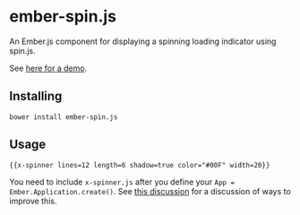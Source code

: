 # ember-spin.js

An Ember.js component for displaying a spinning loading indicator using spin.js.

See [here for a demo](http://aexmachina.github.io/ember-spin.js/).

## Installing

    bower install ember-spin.js

## Usage

    {{x-spinner lines=12 length=6 shadow=true color="#00F" width=20}}

You need to include `x-spinner.js` after you define your `App = Ember.Application.create()`.
See [this discussion](http://discuss.emberjs.com/t/combining-component-logic-and-template-together-in-single-file/2879/10)
for a discussion of ways to improve this.
